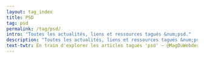```yaml
---
layout: tag_index
title: PSD
tag: psd
permalink: /tag/psd/
intro: "Toutes les actualités, liens et ressources tagués &num;psd."
description: "Toutes les actualités, liens et ressources tagués &num;psd."
text-twtr: En train d'explorer les articles tagués 'psd' — @MagDuWebdesign
---
```

